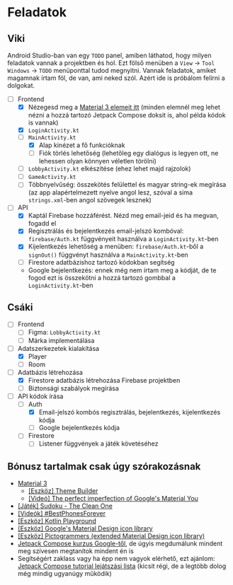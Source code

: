 # Feladatok

## Viki

Android Studio-ban van egy `TODO` panel, amiben láthatod, hogy milyen feladatok vannak a projektben és hol. Ezt fölső menüben a `View` -> `Tool Windows` -> `TODO` menüponttal tudod megnyitni. Vannak feladatok, amiket magamnak írtam föl, de van, ami neked szól. Azért ide is próbálom felírni a dolgokat.

- [ ] Frontend
  - [x] Nézegesd meg a [Material 3 elemeit itt](https://m3.material.io/components) (minden elemnél meg lehet nézni a hozzá tartozó Jetpack Compose doksit is, ahol példa kódok is vannak)
  - [x] `LoginActivity.kt`
  - [ ] `MainActivity.kt`
    - [x] Alap kinézet a fő funkcióknak
    - [ ] Fiók törlés lehetőség (lehetőleg egy dialógus is legyen ott, ne lehessen olyan könnyen véletlen törölni)
  - [ ] `LobbyActivity.kt` elkészítése (ehez lehet majd rajzolok)
  - [ ] `GameActivity.kt`
  - [ ] Többnyelvűség: összekötés felülettel és magyar string-ek megírása (az app alapértelmezett nyelve angol lesz, szóval a sima `strings.xml`-ben angol szövegek lesznek)
- [ ] API
  - [x] Kaptál Firebase hozzáférést. Nézd meg email-jeid és ha megvan, fogadd el
  - [x] Regisztrálás és bejelentkezés email-jelszó kombóval: `firebase/Auth.kt` függvényeit használva a `LoginActivity.kt`-ben
  - [x] Kijelentkezés lehetőség a menüben: `firebase/Auth.kt`-ből a `signOut()` függvényt használva a `MainActivity.kt`-ben
  - [ ] Firestore adatbázishoz tartozó kódokban segítség
  - Google bejelentkezés: ennek még nem írtam meg a kódját, de te fogod ezt is összekötni a hozzá tartozó gombbal a `LoginActivity.kt`-ben

## Csáki

- [ ] Frontend
  - [ ] Figma: `LobbyActivity.kt`
  - [ ] Márka implementálása
- [ ] Adatszerkezetek kialakítása
  - [x] Player
  - [ ] Room
- [ ] Adatbázis létrehozása
  - [x] Firestore adatbázis létrehozása Firebase projektben
  - [ ] Biztonsági szabályok megírása
- [ ] API kódok írása
  - [ ] Auth
    - [x] Email-jelszó kombós regisztrálás, bejelentkezés, kijelentkezés kódja
    - [ ] Google bejelentkezés kódja
  - [ ] Firestore
    - [ ] Listener függvények a játék követéséhez

## Bónusz tartalmak csak úgy szórakozásnak

- [Material 3](https://m3.material.io/)
  - [[Eszköz] Theme Builder](https://m3.material.io/theme-builder#/custom)
  - [[Videó] The perfect imperfection of Google's Material You](https://youtu.be/k7pks7yqQOc?si=vui2N3OHUH8apymD)
- [[Játék] Sudoku - The Clean One](https://play.google.com/store/apps/details?id=ee.dustland.android.dustlandsudoku)
- [[Videók] #BestPhonesForever](https://youtube.com/playlist?list=PLnKtcw5mIGUR-aMBz9AphxHzEH7Kt-azY&si=qRH-o3z5-3HMfC9n)
- [[Eszköz] Kotlin Playground](https://play.kotlinlang.org/)
- [[Eszköz] Google's Material Design icon library](https://fonts.google.com/icons)
- [[Eszköz] Pictogrammers (extended Material Design icon library)](https://pictogrammers.com/library/mdi/)
- [Jetpack Compose kurzus Google-től](https://developer.android.com/courses/android-basics-compose/unit-1), de úgyis megdumálunk mindent meg szívesen megtanítok mindent én is
- Segítségért zaklass vagy ha épp nem vagyok elérhető, ezt ajánlom: [Jetpack Compose tutorial lejátszási lista](https://youtube.com/playlist?list=PLQkwcJG4YTCSpJ2NLhDTHhi6XBNfk9WiC&si=B8b-Gfaqi5kq7B4x) (kicsit régi, de a legtöbb dolog még mindig ugyanúgy működik)
